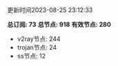 更新时间2023-08-25 23:12:33

**总订阅: 73**
**总节点: 918**
**有效节点: 280**
- v2ray节点: 244
- trojan节点: 24
- ss节点: 12
